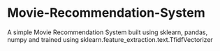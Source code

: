 # Movie-Recommendation-System
A simple Movie Recommendation System built using sklearn, pandas, numpy and trained using sklearn.feature_extraction.text.TfidfVectorizer
